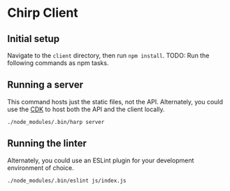 # Chirp Client

## Initial setup

Navigate to the `client` directory, then run `npm install`.
TODO: Run the following commands as npm tasks.

## Running a server

This command hosts just the static files, not the API. Alternately, you could use the [CDK](https://developers.redhat.com/products/cdk/overview/) to host both the API and the client locally.

```
./node_modules/.bin/harp server
```

## Running the linter

Alternately, you could use an ESLint plugin for your development environment of choice.

```
./node_modules/.bin/eslint js/index.js
```
